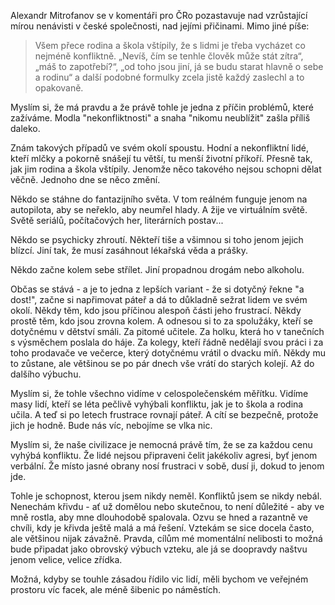 <!-- dcterms:identifier = riderweblog#1279 -->
<!-- dcterms:title = Nekonfliktní -->
<!-- dcterms:abstract = Co je příčinou vzrůstající nenávisti v jinak nekonfliktní české společnosti? -->
<!-- np9:categoryId = 2 -->
<!-- x4w:category = Lidé a jiná zvěř -->
<!-- np9:authorId = 1 -->
<!-- np9:authorEmail = michal.valasek@altairis.cz -->
<!-- dcterms:creator = Michal Altair Valášek -->
<!-- dcterms:created = 2015-08-15T04:18:32.39+02:00 -->
<!-- dcterms:date = 2015-08-15T04:18:00+02:00 -->

Alexandr Mitrofanov se v komentáři pro ČRo pozastavuje nad vzrůstající mírou nenávisti v české společnosti, nad jejími přičinami. Mimo jiné píše:

> Všem přece rodina a škola vštípily, že s lidmi je třeba vycházet co nejméně konfliktně. „Nevíš, čím se tenhle člověk může stát zítra“, „máš to zapotřebí?“, „od toho jsou jiní, já se budu starat hlavně o sebe a rodinu“ a další podobné formulky zcela jistě každý zaslechl a to opakovaně.

Myslím si, že má pravdu a že právě tohle je jedna z příčin problémů, které zažíváme. Modla "nekonfliktnosti" a snaha "nikomu neublížit" zašla příliš daleko.

Znám takových případů ve svém okolí spoustu. Hodní a nekonfliktní lidé, kteří mlčky a pokorně snášejí tu větší, tu menší životní příkoří. Přesně tak, jak jim rodina a škola vštípily. Jenomže něco takového nejsou schopni dělat věčně. Jednoho dne se něco změní.

Někdo se stáhne do fantazijního světa. V tom reálném funguje jenom na autopilota, aby se neřeklo, aby neumřel hlady. A žije ve virtuálním světě. Světě seriálů, počítačových her, literárních postav... 

Někdo se psychicky zhroutí. Někteří tiše a všimnou si toho jenom jejich blízcí. Jiní tak, že musí zasáhnout lékařská věda a prášky. 

Někdo začne kolem sebe střílet. Jiní propadnou drogám nebo alkoholu.

Občas se stává - a je to jedna z lepších variant - že si dotyčný řekne "a dost!", začne si napřimovat páteř a dá to důkladně sežrat lidem ve svém okolí. Někdy těm, kdo jsou příčinou alespoň části jeho frustrací. Někdy prostě těm, kdo jsou zrovna kolem. A odnesou si to za spolužáky, kteří se dotyčnému v dětství smáli. Za pitomé učitele. Za holku, která ho v tanečních s výsměchem poslala do háje. Za kolegy, kteří řádně nedělají svou práci i za toho prodavače ve večerce, který dotyčnému vrátil o dvacku míň. Někdy mu to zůstane, ale většinou se po pár dnech vše vrátí do starých kolejí. Až do dalšího výbuchu.

Myslím si, že tohle všechno vidíme v celospolečenském měřítku. Vidíme masy lidí, kteří se léta pečlivě vyhýbali konfliktu, jak je to škola a rodina učila. A teď si po letech frustrace rovnají páteř. A cítí se bezpečně, protože jich je hodně. Bude nás víc, nebojíme se vlka nic.

Myslím si, že naše civilizace je nemocná právě tím, že se za každou cenu vyhýbá konfliktu. Že lidé nejsou připraveni čelit jakékoliv agresi, byť jenom verbální. Že místo jasné obrany nosí frustraci v sobě, dusí ji, dokud to jenom jde.

Tohle je schopnost, kterou jsem nikdy neměl. Konfliktů jsem se nikdy nebál. Nenechám křivdu - ať už domělou nebo skutečnou, to není důležité - aby ve mně rostla, aby mne dlouhodobě spalovala. Ozvu se hned a razantně ve chvíli, kdy je křivda ještě malá a má řešení. Vztekám se sice docela často, ale většinou nijak závažně. Pravda, cílům mé momentální nelibosti to možná bude připadat jako obrovský výbuch vzteku, ale já se doopravdy naštvu jenom velice, velice zřídka.

Možná, kdyby se touhle zásadou řídilo vic lidí, měli bychom ve veřejném prostoru víc facek, ale méně šibenic po náměstích.
